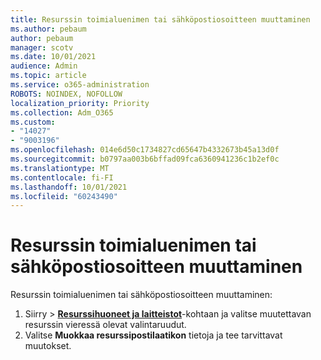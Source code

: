 ```yaml
---
title: Resurssin toimialuenimen tai sähköpostiosoitteen muuttaminen
ms.author: pebaum
author: pebaum
manager: scotv
ms.date: 10/01/2021
audience: Admin
ms.topic: article
ms.service: o365-administration
ROBOTS: NOINDEX, NOFOLLOW
localization_priority: Priority
ms.collection: Adm_O365
ms.custom:
- "14027"
- "9003196"
ms.openlocfilehash: 014e6d50c1734827cd65647b4332673b45a13d0f
ms.sourcegitcommit: b0797aa003b6bffad09fca6360941236c1b2ef0c
ms.translationtype: MT
ms.contentlocale: fi-FI
ms.lasthandoff: 10/01/2021
ms.locfileid: "60243490"
---
```

# <a name="change-the-domain-name-or-email-address-of-a-resource"></a>Resurssin toimialuenimen tai sähköpostiosoitteen muuttaminen

Resurssin toimialuenimen tai sähköpostiosoitteen muuttaminen:

1. Siirry   >  [**Resurssihuoneet ja laitteistot**](https://admin.microsoft.com/#/ResourceMailbox)-kohtaan ja valitse muutettavan resurssin vieressä olevat valintaruudut.
1. Valitse **Muokkaa resurssipostilaatikon** tietoja ja tee tarvittavat muutokset.

